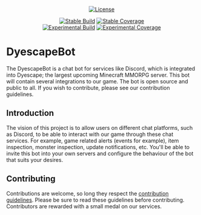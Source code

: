 <div>
  <p align="center">
    <a href="https://github.com/Dyescape/DyescapeBot/blob/master/LICENSE"><img src="https://img.shields.io/github/license/dyescape/dyescapebot.svg?style=for-the-badge&maxAge=300" alt="License"></a>
  </p> 
  <p align="center">
    <a href="https://codecov.io/gh/Dyescape/DyescapeBot/branch/master"><img src="https://img.shields.io/travis/com/Dyescape/DyescapeBot/master.svg?label=stable%20build&style=for-the-badge" alt="Stable Build"></a>
    <a href="https://codecov.io/gh/Dyescape/DyescapeBot/branch/master"><img src="https://img.shields.io/codecov/c/github/Dyescape/DyescapeBot/master.svg?label=stable%20coverage&style=for-the-badge" alt="Stable Coverage"></a>
    <br/>
    <a href="https://codecov.io/gh/Dyescape/DyescapeBot/branch/develop"><img src="https://img.shields.io/travis/com/Dyescape/DyescapeBot/develop.svg?label=experimental%20build&style=for-the-badge" alt="Experimental Build"></a>
    <a href="https://codecov.io/gh/Dyescape/DyescapeBot/branch/develop"><img src="https://img.shields.io/codecov/c/github/Dyescape/DyescapeBot/develop.svg?label=experimental%20coverage&style=for-the-badge" alt="Experimental Coverage"></a>
  </p>
</div>

# DyescapeBot
The DyescapeBot is a chat bot for services like Discord, which is integrated into Dyescape; the largest upcoming
Minecraft MMORPG server. This bot will contain several integrations to our game. The bot is open source and public to
all. If you wish to contribute, please see our contribution guidelines.


## Introduction
The vision of this project is to allow users on different chat platforms, such as Discord, to be able to interact with
our game through these chat services. For example, game related alerts (events for example), item inspection, monster
inspection, update notifications, etc. You'll be able to invite this bot into your own servers and configure the
behaviour of the bot that suits your desires.

## Contributing
Contributions are welcome, so long they respect the [contribution guidelines](CONTRIBUTING.md). Please be sure to read
these guidelines before contributing. Contributors are rewarded with a small medal on our services.


